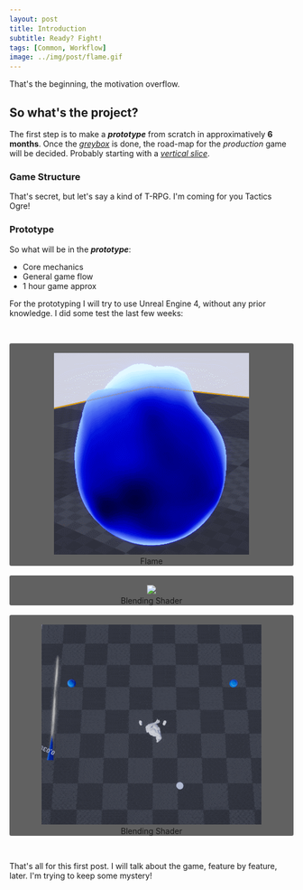 ```yaml
---
layout: post
title: Introduction
subtitle: Ready? Fight!
tags: [Common, Workflow]
image: ../img/post/flame.gif
---
```



That's the beginning, the motivation overflow. 
&nbsp;
&nbsp;

## So what's the project?

The first step is to make a **_prototype_** from scratch in approximatively **6 months**.
Once the [_greybox_](http://jackw-gamedesign.tumblr.com/post/139960850160/what-is-greyboxing) is done, the road-map for the _production_ game will be decided. Probably starting with a [_vertical slice_](https://en.wikipedia.org/wiki/Vertical_slice).
  
### Game Structure
That's secret, but let's say a kind of T-RPG. I'm coming for you Tactics Ogre!
&nbsp;
&nbsp;

### Prototype

So what will be in the **_prototype_**:
* Core mechanics
* General game flow
* 1 hour game approx


For the prototyping I will try to use Unreal Engine 4, without any prior knowledge. I did some test the last few weeks:

&nbsp;
<div style="background: #616161; border-radius: 3px;">
    <br />
    <div align="center">
        <img src="../img/post/flame.gif" />
        <br />
        Flame
    </div>
</div>
&nbsp;
<div style="background: #616161; border-radius: 3px;">
    <br />
    <div align="center">
        <img src="../img/post/disparition.gif" />
        <br />
        Blending Shader
    </div>
</div>
&nbsp;
<div style="background: #616161; border-radius: 3px;">
    <br />
    <div align="center">
        <img src="../img/post/akko_proto_mecha1.gif" />
        <br />
        Blending Shader
    </div>
</div>


&nbsp;

That's all for this first post. I will talk about the game, feature by feature, later. I'm trying to keep some mystery!